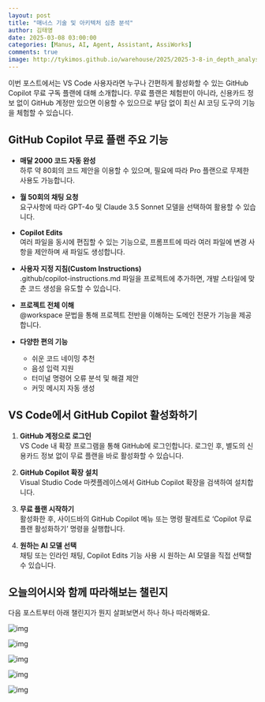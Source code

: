 ```yaml
---
layout: post
title: "매너스 기술 및 아키텍처 심층 분석"
author: 김태영
date: 2025-03-08 03:00:00
categories: [Manus, AI, Agent, Assistant, AssiWorks]
comments: true
image: http://tykimos.github.io/warehouse/2025/2025-3-8-in_depth_analysis_of_manus_technology_and_architecture_title.jpg
---
```


이번 포스트에서는 VS Code 사용자라면 누구나 간편하게 활성화할 수 있는 GitHub Copilot 무료 구독 플랜에 대해 소개합니다. 무료 플랜은 체험판이 아니라, 신용카드 정보 없이 GitHub 계정만 있으면 이용할 수 있으므로 부담 없이 최신 AI 코딩 도구의 기능을 체험할 수 있습니다.

## GitHub Copilot 무료 플랜 주요 기능

- **매달 2000 코드 자동 완성**  
  하루 약 80회의 코드 제안을 이용할 수 있으며, 필요에 따라 Pro 플랜으로 무제한 사용도 가능합니다.
  
- **월 50회의 채팅 요청**  
  요구사항에 따라 GPT-4o 및 Claude 3.5 Sonnet 모델을 선택하여 활용할 수 있습니다.
  
- **Copilot Edits**  
  여러 파일을 동시에 편집할 수 있는 기능으로, 프롬프트에 따라 여러 파일에 변경 사항을 제안하며 새 파일도 생성합니다.
  
- **사용자 지정 지침(Custom Instructions)**  
  .github/copilot-instructions.md 파일을 프로젝트에 추가하면, 개발 스타일에 맞춘 코드 생성을 유도할 수 있습니다.
  
- **프로젝트 전체 이해**  
  @workspace 문법을 통해 프로젝트 전반을 이해하는 도메인 전문가 기능을 제공합니다.
  
- **다양한 편의 기능**  
  - 쉬운 코드 네이밍 추천  
  - 음성 입력 지원  
  - 터미널 명령어 오류 분석 및 해결 제안  
  - 커밋 메시지 자동 생성

## VS Code에서 GitHub Copilot 활성화하기

1. **GitHub 계정으로 로그인**  
   VS Code 내 확장 프로그램을 통해 GitHub에 로그인합니다. 로그인 후, 별도의 신용카드 정보 없이 무료 플랜을 바로 활성화할 수 있습니다.

2. **GitHub Copilot 확장 설치**  
   Visual Studio Code 마켓플레이스에서 GitHub Copilot 확장을 검색하여 설치합니다.

3. **무료 플랜 시작하기**  
   활성화한 후, 사이드바의 GitHub Copilot 메뉴 또는 명령 팔레트로 ‘Copilot 무료 플랜 활성화하기’ 명령을 실행합니다.
   
4. **원하는 AI 모델 선택**  
   채팅 또는 인라인 채팅, Copilot Edits 기능 사용 시 원하는 AI 모델을 직접 선택할 수 있습니다.

## 오늘의어시와 함께 따라해보는 챌린지

다음 포스트부터 아래 챌린지가 뭔지 살펴보면서 하나 하나 따라해봐요.

![img](http://tykimos.github.io/warehouse/2025/2025-2-21-github_copilot_for_vscode_1.png)

![img](http://tykimos.github.io/warehouse/2025/2025-2-21-github_copilot_for_vscode_2.png)

![img](http://tykimos.github.io/warehouse/2025/2025-2-21-github_copilot_for_vscode_3.png)

![img](http://tykimos.github.io/warehouse/2025/2025-2-21-github_copilot_for_vscode_4.png)

![img](http://tykimos.github.io/warehouse/2025/2025-2-21-github_copilot_for_vscode_5.png)
